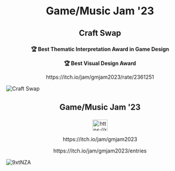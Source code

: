 # <p align="center" >Game/Music Jam '23</p>
## <p align="center" >Craft Swap</p>  
<p align="center" ><strong>🏆 Best Thematic Interpretation Award in Game Design</strong></p>  
<p align="center" ><strong>🏆 Best Visual Design Award</strong></p>  
<p align="center">https://itch.io/jam/gmjam2023/rate/2361251</p>


![Craft Swap](https://github.com/xr0919/23MusicJam_Craft_Swap/assets/62006691/c341b22d-d9b1-4ded-bf22-44749fd2075c)

##
## <p align="center" >Game/Music Jam '23</p>
<p align="center">
<a href="https://www.youtube.com/watch?v=cjguRjApdlY" target="blank"><img align="center" src="https://raw.githubusercontent.com/rahuldkjain/github-profile-readme-generator/master/src/images/icons/Social/youtube.svg" alt="https://rahuldkjain.github.io/gh-profile-readme-generator/" height="30" width="40" /></a>
</p>
<p align="center">https://itch.io/jam/gmjam2023</p>
<p align="center">https://itch.io/jam/gmjam2023/entries</p>
  
![9xtNZA](https://github.com/xr0919/23MusicJam_Craft_Swap/assets/62006691/fc534413-bc06-47a8-81c2-a5dc7c922845)
